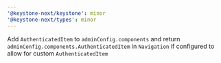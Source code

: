 ```yaml
---
'@keystone-next/keystone': minor
'@keystone-next/types': minor
---
```


Add `AuthenticatedItem` to `adminConfig.components` and return `adminConfig.components.AuthenticatedItem` in `Navigation` if configured to allow for custom `AuthenticatedItem`
